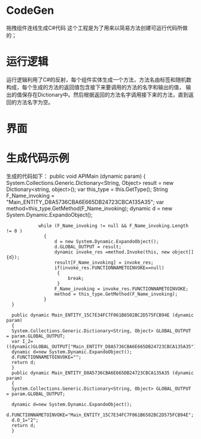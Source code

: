 # CodeGen
拖拽组件连线生成C#代码
这个工程是为了用来以简易方法创建可运行代码所做的；
# 运行逻辑
运行逻辑利用了C#的反射，每个组件实体生成一个方法，方法名由标签和随机数构成，每个生成的方法的返回值包含接下来要调用的方法的名字和输出的值，
输出的值保存在Dictionary中。然后根据返回的方法名字调用接下来的方法，直到返回的方法名字为空。
# 界面


# 生成代码示例
生成的代码如下：
      public void APIMain (dynamic param)
      {
                  System.Collections.Generic.Dictionary<String, Object> result = new Dictionary<string, object>();
                  var this_type = this.GetType();
                  String F_Name_invoking = "Main_ENTITY_D8A5736CBA6E665DB24723CBCA135A35";
                  var method=this_type.GetMethod(F_Name_invoking);
                  dynamic d = new System.Dynamic.ExpandoObject();

                while (F_Name_invoking != null && F_Name_invoking.Length != 0 )
                  {
                      d = new System.Dynamic.ExpandoObject();
                      d.GLOBAL_OUTPUT = result;
                      dynamic invoke_res =method.Invoke(this, new object[]{d});
                      result[F_Name_invoking] = invoke_res;
                      if(invoke_res.FUNCTIONNAMETOINVOKE==null)
                       {
                           break;
                       } 
                      F_Name_invoking = invoke_res.FUNCTIONNAMETOINVOKE;
                      method = this_type.GetMethod(F_Name_invoking);
                  }
      }

      public dynamic Main_ENTITY_15C7E34FC7F061B6502BC2D575FCB94E (dynamic param)
      {
      System.Collections.Generic.Dictionary<String, Object> GLOBAL_OUTPUT = param.GLOBAL_OUTPUT;
      var I_2=((dynamic)GLOBAL_OUTPUT["Main_ENTITY_D8A5736CBA6E665DB24723CBCA135A35"]).O_1;
      dynamic d=new System.Dynamic.ExpandoObject();
      d.FUNCTIONNAMETOINVOKE="";
      return d;
      }
      public dynamic Main_ENTITY_D8A5736CBA6E665DB24723CBCA135A35 (dynamic param)
      {
      System.Collections.Generic.Dictionary<String, Object> GLOBAL_OUTPUT = param.GLOBAL_OUTPUT;

      dynamic d=new System.Dynamic.ExpandoObject();
      d.FUNCTIONNAMETOINVOKE="Main_ENTITY_15C7E34FC7F061B6502BC2D575FCB94E";
      d.O_1="2";
      return d;
      }
